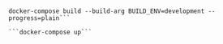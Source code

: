 
#

```
docker-compose build --build-arg BUILD_ENV=development --progress=plain```

```docker-compose up```
